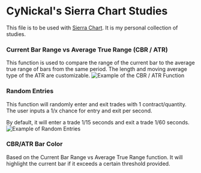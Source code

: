 # CyNickal's Sierra Chart Studies
This file is to be used with [Sierra Chart](https://sierrachart.com/). It is my personal collection of studies. 

### Current Bar Range vs Average True Range (CBR / ATR)
This function is used to compare the range of the current bar to the average true range of bars from the same period. The length and moving average type of the ATR are customizable. 
![Example of the CBR / ATR Function](https://cdn.discordapp.com/attachments/1123793132480372736/1192304466347704370/image.png?ex=65a89710&is=65962210&hm=a50e030002fbc28792487e93a58b93e228083f00d7359bebf79366346dd8d446&)

### Random Entries
This function will randomly enter and exit trades with 1 contract/quantity. 
The user inputs a 1/x chance for entry and exit per second.

By default, it will enter a trade 1/15 seconds and exit a trade 1/60 seconds. 
![Example of Random Entries](https://cdn.discordapp.com/attachments/1123793132480372736/1192305868570632232/image.png?ex=65a8985f&is=6596235f&hm=bebca135814b9bd62fb24fad5c745503c3e300e171fdaf2499673b669afccf61&)

### CBR/ATR Bar Color
Based on the Current Bar Range vs Average True Range function. It will highlight the current bar if it exceeds a certain threshold provided. 
